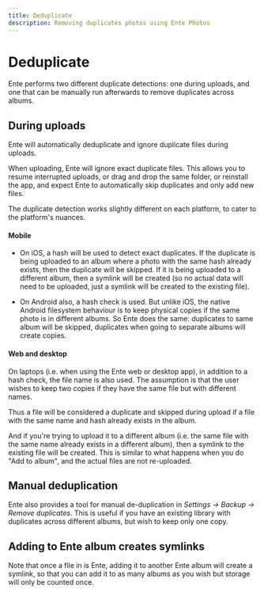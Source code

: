 ```yaml
---
title: Deduplicate
description: Removing duplicates photos using Ente Photos
---
```


# Deduplicate

Ente performs two different duplicate detections: one during uploads, and one
that can be manually run afterwards to remove duplicates across albums.

## During uploads

Ente will automatically deduplicate and ignore duplicate files during uploads.

When uploading, Ente will ignore exact duplicate files. This allows you to
resume interrupted uploads, or drag and drop the same folder, or reinstall the
app, and expect Ente to automatically skip duplicates and only add new files.

The duplicate detection works slightly different on each platform, to cater to
the platform's nuances.

#### Mobile

- On iOS, a hash will be used to detect exact duplicates. If the duplicate is
  being uploaded to an album where a photo with the same hash already exists,
  then the duplicate will be skipped. If it is being uploaded to a different
  album, then a symlink will be created (so no actual data will need to be
  uploaded, just a symlink will be created to the existing file).

- On Android also, a hash check is used. But unlike iOS, the native Android
  filesystem behaviour is to keep physical copies if the same photo is in
  different albums. So Ente does the same: duplicates to same album will be
  skipped, duplicates when going to separate albums will create copies.

#### Web and desktop

On laptops (i.e. when using the Ente web or desktop app), in addition to a hash
check, the file name is also used. The assumption is that the user wishes to
keep two copies if they have the same file but with different names.

Thus a file will be considered a duplicate and skipped during upload if a file
with the same name and hash already exists in the album.

And if you're trying to upload it to a different album (i.e. the same file with
the same name already exists in a different album), then a symlink to the
existing file will be created. This is similar to what happens when you do "Add
to album", and the actual files are not re-uploaded.

## Manual deduplication

Ente also provides a tool for manual de-duplication in _Settings → Backup →
Remove duplicates_. This is useful if you have an existing library with
duplicates across different albums, but wish to keep only one copy.

## Adding to Ente album creates symlinks

Note that once a file in is Ente, adding it to another Ente album will create a
symlink, so that you can add it to as many albums as you wish but storage will
only be counted once.
